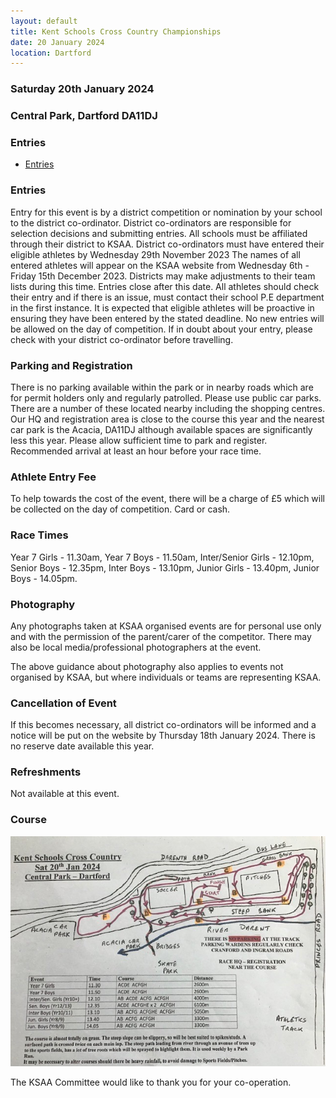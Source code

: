 ```yaml
---
layout: default
title: Kent Schools Cross Country Championships
date: 20 January 2024
location: Dartford
---
```


### Saturday 20th January 2024

### Central Park, Dartford DA11DJ

<div class="panel panel-info">
    <div class="panel-heading">
        <h3 class="panel-title">Entries</h3>
    </div>
    <div class="panel-body">
        <ul>
            <li><a href="/files/events/23-24/2024-01-20-kent-schools-cross-country-champs/entries-v1.pdf">Entries</a></li>
        </ul>
    </div>
</div>

### Entries

Entry for this event is by a district competition or nomination by your school to the district co-ordinator.
District co-ordinators are responsible for selection decisions and submitting entries.
All schools must be affiliated through their district to KSAA.
District co-ordinators must have entered their eligible athletes by Wednesday 29th November 2023
The names of all entered athletes will appear on the KSAA website from Wednesday 6th - Friday 15th December 2023.
Districts may make adjustments to their team lists during this time. Entries close after this date.
All athletes should check their entry and if there is an issue, must contact their school P.E department in the first instance.
It is expected that eligible athletes will be proactive in ensuring they have been entered by the stated deadline.
No new entries will be allowed on the day of competition. If in doubt about your entry, please check with your district co-ordinator before travelling.

### Parking and Registration

There is no parking available within the park or in nearby roads which are for permit holders only and regularly patrolled. Please use public car parks. There are a number of these located nearby including the shopping centres.
Our HQ and registration area is close to the course this year and the nearest car park is the Acacia, DA11DJ although available spaces are significantly less this year.
Please allow sufficient time to park and register. Recommended arrival at least an hour before your race time.

### Athlete Entry Fee

To help towards the cost of the event, there will be a charge of £5 which will be collected on the day of competition. Card or cash.

### Race Times

Year 7 Girls - 11.30am, Year 7 Boys - 11.50am, Inter/Senior Girls - 12.10pm,
Senior Boys - 12.35pm, Inter Boys - 13.10pm, Junior Girls - 13.40pm, Junior Boys - 14.05pm.

### Photography

Any photographs taken at KSAA organised events are for personal use only and with the permission of the parent/carer of the competitor. There may also be local media/professional photographers at the event.

The above guidance about photography also applies to events not organised by KSAA, but where individuals or teams are representing KSAA.

### Cancellation of Event

If this becomes necessary, all district co-ordinators will be informed and a notice will be put on the website by Thursday 18th January 2024. There is no reserve date available this year.

### Refreshments

Not available at this event.

### Course

<a href="/images/events/23-24/2024-01-20-kent-schools-cross-country-champs/course-map.jpg" target="_blank">
    <img src="/images/events/23-24/2024-01-20-kent-schools-cross-country-champs/course-map.jpg" style="max-width:100%;"/>
</a>

The KSAA Committee would like to thank you for your co-operation.
